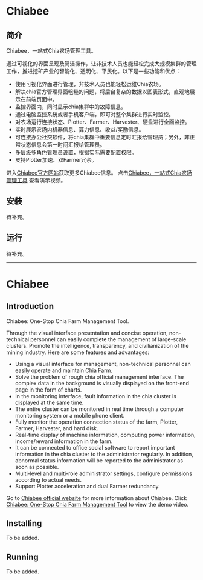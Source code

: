# Chiabee

## 简介

Chiabee，一站式Chia农场管理工具。

通过可视化的界面呈现及简洁操作，让非技术人员也能轻松完成大规模集群的管理工作，推进挖矿产业的智能化、透明化、平民化。以下是一些功能和优点：

* 使用可视化界面进行管理，非技术人员也能轻松运维Chia农场。
* 解决chia官方管理界面粗糙的问题，将后台复杂的数据以图表形式，直观地展示在前端页面中。
* 监控界面内，同时显示chia集群中的故障信息。
* 通过电脑监控系统或者手机客户端，即可对整个集群进行实时监控。
* 对农场运行连接状态、Plotter、Farmer、Harvester、硬盘进行全面监控。
* 实时展示农场内机器信息、算力信息、收益/奖励信息。
* 可连接办公社交软件，将chia集群中重要信息定时汇报给管理员；另外，非正常状态信息会第一时间汇报给管理员。
* 多层级多角色管理员设置，根据实际需要配置权限。
* 支持Plotter加速、双Farmer冗余。

进入[Chiabee官方网站](https://www.chiabee.net/)获取更多Chiabee信息。
点击[Chiabee，一站式Chia农场管理工具](https://www.youtube.com/watch?v=saCTDXfI7Vc&t=12s) 查看演示视频。

## 安装

待补充。

## 运行

待补充。

---

# Chiabee

## Introduction

Chiabee: One-Stop Chia Farm Management Tool.

Through the visual interface presentation and concise operation, non-technical personnel can easily complete the management of large-scale clusters. Promote the intelligence, transparency, and civilianization of the mining industry. Here are some features and advantages:

* Using a visual interface for management, non-technical personnel can easily operate and maintain Chia Farm.
* Solve the problem of rough chia official management interface. The complex data in the background is visually displayed on the front-end page in the form of charts.
* In the monitoring interface, fault information in the chia cluster is displayed at the same time.
* The entire cluster can be monitored in real time through a computer monitoring system or a mobile phone client.
* Fully monitor the operation connection status of the farm, Plotter, Farmer, Harvester, and hard disk.
* Real-time display of machine information, computing power information, income/reward information in the farm.
* It can be connected to office social software to report important information in the chia cluster to the administrator regularly. In addition, abnormal status information will be reported to the administrator as soon as possible.
* Multi-level and multi-role administrator settings, configure permissions according to actual needs.
* Support Plotter acceleration and dual Farmer redundancy.

Go to [Chiabee official website](https://www.chiabee.net/) for more information about Chiabee.
Click [Chiabee: One-Stop Chia Farm Management Tool](https://www.youtube.com/watch?v=xtDcrkQ6teM) to view the demo video.

## Installing

To be added.

## Running

To be added.
